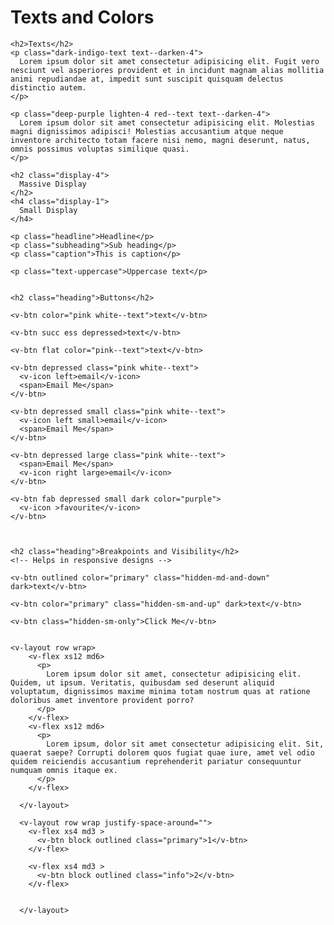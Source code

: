 <h1>Texts and Colors</h1>

    <h2>Texts</h2>
    <p class="dark-indigo-text text--darken-4">
      Lorem ipsum dolor sit amet consectetur adipisicing elit. Fugit vero nesciunt vel asperiores provident et in incidunt magnam alias mollitia animi repudiandae at, impedit sunt suscipit quisquam delectus distinctio autem.
    </p>

    <p class="deep-purple lighten-4 red--text text--darken-4">
      Lorem ipsum dolor sit amet consectetur adipisicing elit. Molestias magni dignissimos adipisci! Molestias accusantium atque neque inventore architecto totam facere nisi nemo, magni deserunt, natus, omnis possimus voluptas similique quasi.
    </p>

    <h2 class="display-4">
      Massive Display
    </h2>
    <h4 class="display-1">
      Small Display
    </h4>

    <p class="headline">Headline</p>
    <p class="subheading">Sub heading</p>
    <p class="caption">This is caption</p>

    <p class="text-uppercase">Uppercase text</p>


    <h2 class="heading">Buttons</h2>

    <v-btn color="pink white--text">text</v-btn>
    
    <v-btn succ ess depressed>text</v-btn>
    
    <v-btn flat color="pink--text">text</v-btn>
    
    <v-btn depressed class="pink white--text">
      <v-icon left>email</v-icon>
      <span>Email Me</span>
    </v-btn>

    <v-btn depressed small class="pink white--text">
      <v-icon left small>email</v-icon>
      <span>Email Me</span>
    </v-btn>

    <v-btn depressed large class="pink white--text">
      <span>Email Me</span>
      <v-icon right large>email</v-icon>
    </v-btn>

    <v-btn fab depressed small dark color="purple">
      <v-icon >favourite</v-icon>
    </v-btn>


    
    <h2 class="heading">Breakpoints and Visibility</h2>
    <!-- Helps in responsive designs -->

    <v-btn outlined color="primary" class="hidden-md-and-down" dark>text</v-btn>

    <v-btn color="primary" class="hidden-sm-and-up" dark>text</v-btn>

    <v-btn class="hidden-sm-only">Click Me</v-btn>


    <v-layout row wrap>
        <v-flex xs12 md6>
          <p>
            Lorem ipsum dolor sit amet, consectetur adipisicing elit. Quidem, ut ipsum. Veritatis, quibusdam sed deserunt aliquid voluptatum, dignissimos maxime minima totam nostrum quas at ratione doloribus amet inventore provident porro?
          </p>
        </v-flex>
        <v-flex xs12 md6>
          <p>
            Lorem ipsum, dolor sit amet consectetur adipisicing elit. Sit, quaerat saepe? Corrupti dolorem quos fugiat quae iure, amet vel odio quidem reiciendis accusantium reprehenderit pariatur consequuntur numquam omnis itaque ex.
          </p>
        </v-flex>

      </v-layout>

      <v-layout row wrap justify-space-around="">
        <v-flex xs4 md3 >
          <v-btn block outlined class="primary">1</v-btn>
        </v-flex>

        <v-flex xs4 md3 >
          <v-btn block outlined class="info">2</v-btn>
        </v-flex>


      </v-layout>